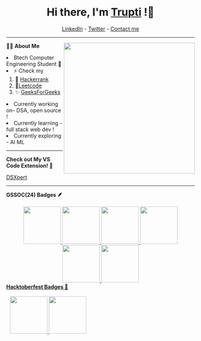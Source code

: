 <h1 align="center"> Hi there, I'm <a href="https://www.linkedin.com/in/trupti-patil-26935626b/">Trupti</a> !👋</h1>

<!--- Adding Header Elements -->
<p align="center">
  <a href="https://www.linkedin.com/in/trupti-patil-26935626b/">LinkedIn</a> - 
  <a href="https://x.com/patiltrupti6105">Twitter</a> -
  <a href="patiltrupti6105@gmail.com">Contact me</a> 
</p>

---
👩‍💻 **About Me**<img src="https://raw.githubusercontent.com/sanjay-kv/sanjay-kv/main/Assets/illustration.png" min-width="300px" max-width="300px" width="350px" align="right"> 
<p>
 <li>Btech Computer Engineering Student 🎯</li>
<li>⚡ Check my 
  <ol>
   <li>🌱 <a href="https://www.hackerrank.com/profile/patiltrupti6105">Hackerrank</a></li>
    <li> 🌟<a href="https://leetcode.com/u/patiltrupti615/">Leetcode</a></li>
  <li>✨ <a href="https://www.geeksforgeeks.org/user/patiltrupti6105/">GeeksForGeeks</a></li>
  </ol>
  <li>Currently working on- DSA, open source !</li>
  <li>Currently learning - full stack web dev !</li>
  <li>Currently exploring - AI ML</li>
</p>

---
**Check out My VS Code Extension! 🚀** <br/>  


[DSXpert](https://marketplace.visualstudio.com/items?itemName=devsimplify.dsxpert)

---
 <summary><b>GSSOC(24) Badges 🪶</b></summary><br>
<div style='display:flex; align-items:center; gap: 10px;' align='center'><a href="https://gssoc.girlscript.tech/leaderboard">
<img src="https://raw.githubusercontent.com/GSSoC24/Postman-Challenge/main/docs/assets/Postman%20White.png" width="100px" height="100px" />
  <img src="https://raw.githubusercontent.com/GSSoC24/Postman-Challenge/main/docs/assets/1.png" width="100px" height="100px" />
  <img src="https://raw.githubusercontent.com/GSSoC24/Postman-Challenge/main/docs/assets/2.png" width="100px" height="100px" />
  <img src="https://raw.githubusercontent.com/GSSoC24/Postman-Challenge/main/docs/assets/3.png" width="100px" height="100px" />
  <img src="https://raw.githubusercontent.com/GSSoC24/Postman-Challenge/main/docs/assets/4.png" width="100px" height="100px" />
  <img src="https://raw.githubusercontent.com/GSSoC24/Postman-Challenge/main/docs/assets/5.png" width="100px" height="100px" />
  
</div>
<summary><b> Hacktoberfest Badges 🏅</b></summary><br>
<div style='display:flex; align-items:center; gap: 10px;' align='center'><a href="https://gssoc.girlscript.tech/leaderboard">
<img src="https://assets.holopin.io/hf2024levels/level1-sloth-hello-tea-0-0-0.webp" width="100px" height="100px" />
<img src="https://assets.holopin.io/hf2024levels/level2-sloth-hello-tea-hoodie-0-0.webp" width="100px" height="100px" />
</div>
</details>
